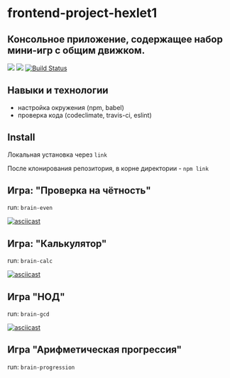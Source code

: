 # frontend-project-hexlet1

## Консольное приложение, содержащее набор мини-игр с общим движком.

<a href="https://codeclimate.com/github/codeclimate/codeclimate/maintainability"><img src="https://api.codeclimate.com/v1/badges/a99a88d28ad37a79dbf6/maintainability" /></a> <a href="https://codeclimate.com/github/codeclimate/codeclimate/test_coverage"><img src="https://api.codeclimate.com/v1/badges/a99a88d28ad37a79dbf6/test_coverage" /></a> [![Build Status](https://travis-ci.org/jurassic-period/frontend-project-hexlet1.svg?branch=master)](https://travis-ci.org/jurassic-period/frontend-project-hexlet1)

## Навыки и технологии

+ настройка окружения (npm, babel)
+ проверка кода (codeclimate, travis-ci, eslint)

## Install

Локальная установка через `link`

После клонирования репозитория, в корне директории - `npm link`

## Игра: "Проверка на чётность"
run: `brain-even`

[![asciicast](https://asciinema.org/a/D3YH1U2jOYHPStBUuztxK3Mbc.svg)](https://asciinema.org/a/D3YH1U2jOYHPStBUuztxK3Mbc)

## Игра: "Калькулятор"
run: `brain-calc`

[![asciicast](https://asciinema.org/a/pZkfMPLHaqr81T1OrHD7ftIHk.svg)](https://asciinema.org/a/pZkfMPLHaqr81T1OrHD7ftIHk)

## Игра "НОД"
run: `brain-gcd`

[![asciicast](https://asciinema.org/a/BCnE8D1ymSX48z03J8oLZhnNX.svg)](https://asciinema.org/a/BCnE8D1ymSX48z03J8oLZhnNX)

## Игра "Арифметическая прогрессия"
run: `brain-progression`